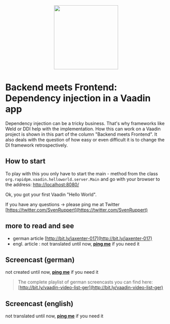 
<center>
<a href="https://vaadin.com">
 <img src="https://vaadin.com/images/hero-reindeer.svg" width="200" height="200" /></a>
</center>

# Backend meets Frontend: Dependency injection in a Vaadin app
Dependency injection can be a tricky business. That's why frameworks like Weld or DDI help with the implementation. How this can work on a Vaadin project is shown in this part of the column "Backend meets Frontend". It also deals with the question of how easy or even difficult it is to change the DI framework retrospectively.


## How to start
To play with this you only have to start the main - method from the class  ```org.rapidpm.vaadin.helloworld.server.Main``` and 
go with your browser to the address: [http://localhost:8080/](http://localhost:8080/)

Ok, you got your first Vaadin "Hello World".

If you have any questions
 -> please ping me at Twitter [https://twitter.com/SvenRuppert](https://twitter.com/SvenRuppert)


## more to read and see
* german article [http://bit.ly/jaxenter-017](http://bit.ly/jaxenter-017)
* engl. article : not translated until now, **[ping me](https://twitter.com/SvenRuppert)** if you need it


## Screencast (german)
<!--
[![Watch the video](https://img.youtube.com/vi/5UDyR-zhv0Y/0.jpg)](https://www.youtube.com/embed/5UDyR-zhv0Y?rel=0 "Watch the video")
-->
not created until now, **[ping me](https://twitter.com/SvenRuppert)** if you need it

>The complete playlist of german screencasts you can find here: 
>[http://bit.ly/vaadin-video-list-ger](http://bit.ly/vaadin-video-list-ger)

## Screencast (english)
not translated until now, **[ping me](https://twitter.com/SvenRuppert)** if you need it

